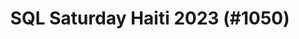 ---
layout: event
title: "SQL Saturday Haiti 2023 (#1050)"
subtitle: ""
tags: ["French", "Haiti", "virtual", "2023", "Carribean"]
thumb: /assets/img/logos/Just_icon_Color_small.png
comments: false
data: SQLSat1050
---
